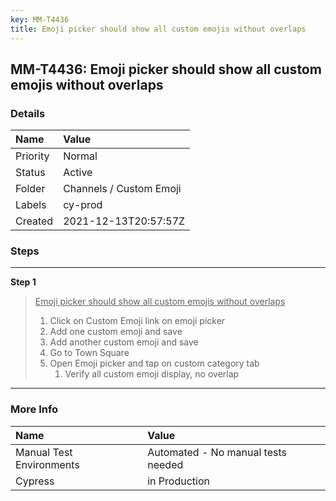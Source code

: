 ```yaml
---
key: MM-T4436
title: Emoji picker should show all custom emojis without overlaps
---
```


## MM-T4436: Emoji picker should show all custom emojis without overlaps

### Details

| Name     | Value                   |
| :------- | :---------------------- |
| Priority | Normal                  |
| Status   | Active                  |
| Folder   | Channels / Custom Emoji |
| Labels   | cy-prod                 |
| Created  | 2021-12-13T20:57:57Z    |

### Steps

<hr/>

**Step 1**

> <article><u>Emoji picker should show all custom emojis without overlaps</u><ol><li>Click on Custom Emoji link on emoji picker</li><li>Add one custom emoji and save</li><li>Add another custom emoji and save</li><li>Go to Town Square </li><li>Open Emoji picker and tap on custom category tab<ol><li>Verify all custom emoji display, no overlap</li></ol></li></ol></article>

<hr/>

### More Info

| Name                     | Value                              |
| :----------------------- | :--------------------------------- |
| Manual Test Environments | Automated - No manual tests needed |
| Cypress                  | in Production                      |
